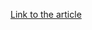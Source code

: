 [Link to the article](https://thehackernews.com/2025/03/hackers-using-e-crime-tool-atlantis-aio.html)
